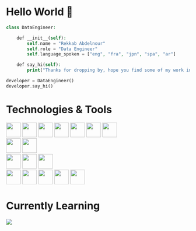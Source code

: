 <h1> Hello World 👋</h1>

```php
class DataEngineer:

    def __init__(self):
        self.name = "Rekkab Abdelnour"
        self.role = "Data Engineer"
        self.language_spoken = ["eng", "fra", "jpn", "spa", "ar"]

    def say_hi(self):
        print("Thanks for dropping by, hope you find some of my work interesting.")

developer = DataEngineer()
developer.say_hi()

```

<h1> Technologies & Tools </h1>  
<div style="display: inline-block;">
    <img width="40px" src="https://cdn.jsdelivr.net/gh/devicons/devicon@latest/icons/php/php-original.svg"/>
    <img width="40px" src="https://cdn.jsdelivr.net/gh/devicons/devicon@latest/icons/html5/html5-original.svg" />
    <img width="40px" src="https://cdn.jsdelivr.net/gh/devicons/devicon@latest/icons/css3/css3-original.svg" />
    <img width="40px" src="https://cdn.jsdelivr.net/gh/devicons/devicon@latest/icons/javascript/javascript-original.svg" />
    <img width="40px" src="https://cdn.jsdelivr.net/gh/devicons/devicon@latest/icons/react/react-original.svg" />   
    <img width="40px" src="https://cdn.jsdelivr.net/gh/devicons/devicon@latest/icons/nodejs/nodejs-original.svg" />     
    <img width="40px"  src="https://cdn.jsdelivr.net/gh/devicons/devicon@latest/icons/angular/angular-original.svg" />

</div>
<br>
<div style="display: inline-block;">
<img width="40px" src="https://cdn.jsdelivr.net/gh/devicons/devicon@latest/icons/mysql/mysql-original-wordmark.svg" />
<img width="40px"  src="https://cdn.jsdelivr.net/gh/devicons/devicon@latest/icons/postgresql/postgresql-original-wordmark.svg" />

</div>
    <br>
<div style="display: inline-block;">
<img width="40px" src="https://cdn.jsdelivr.net/gh/devicons/devicon@latest/icons/python/python-original.svg" />
<img width="40px" src="https://cdn.jsdelivr.net/gh/devicons/devicon@latest/icons/java/java-original.svg" />
<img width="40px" src="https://cdn.jsdelivr.net/gh/devicons/devicon@latest/icons/c/c-original.svg" />
          
</div>    

<br>

<div style="display: inline-block;">
<img width="40px" src="https://cdn.jsdelivr.net/gh/devicons/devicon@latest/icons/bash/bash-original.svg" />
<img width="40px" src="https://cdn.jsdelivr.net/gh/devicons/devicon@latest/icons/linux/linux-original.svg" />
<img width="40px" src="https://cdn.jsdelivr.net/gh/devicons/devicon@latest/icons/git/git-original.svg" />
<img width="40px" src="https://cdn.jsdelivr.net/gh/devicons/devicon@latest/icons/github/github-original.svg" />
<img width="40px" src="https://cdn.jsdelivr.net/gh/devicons/devicon@latest/icons/gitlab/gitlab-original.svg" />

</div>   
          
<h1> Currently Learning </h1>  
<div style="display: inline-block;">
<img src="https://cdn.jsdelivr.net/gh/devicons/devicon@latest/icons/nestjs/nestjs-original.svg" />          
</div>
